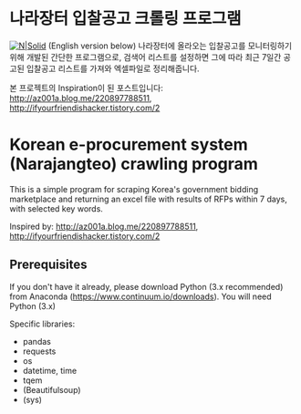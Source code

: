 # 나라장터 입찰공고 크롤링 프로그램
[![N|Solid](http://www.g2b.go.kr/gov/koneps/pt/main/image/main/si_koneps_sub.png)](http://www.g2b.go.kr/index.jsp) 
(English version below)
나라장터에 올라오는 입찰공고를 모니터링하기 위해 개발된 간단한 프로그램으로, 검색어 리스트를 설정하면 그에 따라 최근 7일간 공고된 입찰공고 리스트를 가져와 엑셀파일로 정리해줍니다. 

본 프로젝트의 Inspiration이 된 포스트입니다: http://az001a.blog.me/220897788511, http://ifyourfriendishacker.tistory.com/2


# Korean e-procurement system (Narajangteo) crawling program

This is a simple program for scraping Korea's government bidding marketplace and returning an excel file with results of RFPs within 7 days, with selected key words. 

Inspired by: http://az001a.blog.me/220897788511, http://ifyourfriendishacker.tistory.com/2

## Prerequisites

If you don't have it already, please download Python (3.x recommended) from Anaconda (https://www.continuum.io/downloads). 
You will need Python (3.x)

Specific libraries: 
- pandas
- requests
- os
- datetime, time
- tqem
- (Beautifulsoup)
- (sys)
